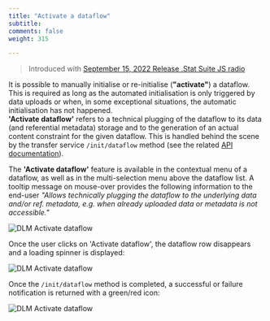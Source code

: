 ```yaml
---
title: "Activate a dataflow"
subtitle: 
comments: false
weight: 315

---
```


> Introduced with [September 15, 2022 Release .Stat Suite JS radio](https://sis-cc.gitlab.io/dotstatsuite-documentation/changelog/#september-15-2022)

It is possible to manually initialise or re-initialise (**"activate"**) a dataflow. This is required as long as the automated initialisation is only triggered by data uploads or when, in some exceptional situations, the automatic initialisation has not happened.  
**'Activate dataflow'** refers to a technical plugging of the dataflow to its data (and referential metadata) storage and to the generation of an actual content constraint for the given dataflow. This is handled behind the scene by the transfer service `/init/dataflow` method (see the related [API documentation](https://gitlab.com/sis-cc/.stat-suite/dotstatsuite-core-transfer#post-versioninitdataflow-initializes-database-objects-of-a-dataflow-in-datastore-database)).

The **'Activate dataflow'** feature is available in the contextual menu of a dataflow, as well as in the multi-selection menu above the dataflow list. A tooltip message on mouse-over provides the following information to the end-user *"Allows technically plugging the dataflow to the underlying data and/or ref. metadata, e.g. when already uploaded data or metadata is not accessible."*

![DLM Activate dataflow](/dotstatsuite-documentation/images/dlm-activate-dataflow1.png)

Once the user clicks on 'Activate dataflow', the dataflow row disappears and a loading spinner is displayed:

![DLM Activate dataflow](/dotstatsuite-documentation/images/dlm-activate-dataflow2.png)

Once the `/init/dataflow` method is completed, a successful or failure notification is returned with a green/red icon:

![DLM Activate dataflow](/dotstatsuite-documentation/images/dlm-activate-dataflow3.png)
